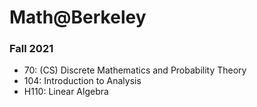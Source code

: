# Math@Berkeley

### Fall 2021
- 70: (CS) Discrete Mathematics and Probability Theory
- 104: Introduction to Analysis
- H110: Linear Algebra
